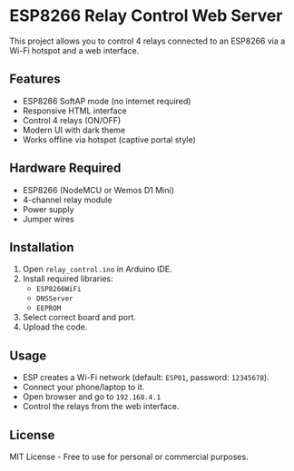 # ESP8266 Relay Control Web Server

This project allows you to control 4 relays connected to an ESP8266 via a Wi-Fi hotspot and a web interface.

## Features
- ESP8266 SoftAP mode (no internet required)
- Responsive HTML interface
- Control 4 relays (ON/OFF)
- Modern UI with dark theme
- Works offline via hotspot (captive portal style)

## Hardware Required
- ESP8266 (NodeMCU or Wemos D1 Mini)
- 4-channel relay module
- Power supply
- Jumper wires

## Installation
1. Open `relay_control.ino` in Arduino IDE.
2. Install required libraries:
   - `ESP8266WiFi`
   - `DNSServer`
   - `EEPROM`
3. Select correct board and port.
4. Upload the code.

## Usage
- ESP creates a Wi-Fi network (default: `ESP01`, password: `12345678`).
- Connect your phone/laptop to it.
- Open browser and go to `192.168.4.1`
- Control the relays from the web interface.

## License
MIT License - Free to use for personal or commercial purposes.
